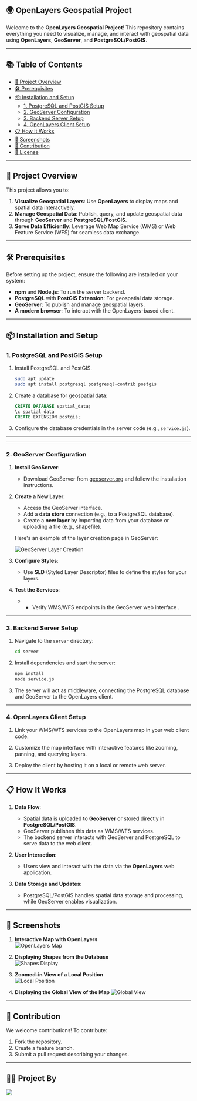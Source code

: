 ## 🌍 OpenLayers Geospatial Project

Welcome to the **OpenLayers Geospatial Project**! This repository contains everything you need to visualize, manage, and interact with geospatial data using **OpenLayers**, **GeoServer**, and **PostgreSQL/PostGIS**.

---

## 📚 Table of Contents

- [🚀 Project Overview](#-project-overview)
- [🛠 Prerequisites](#-prerequisites)
- [📦 Installation and Setup](#-installation-and-setup)
  - [1. PostgreSQL and PostGIS Setup](#1-postgresql-and-postgis-setup)
  - [2. GeoServer Configuration](#2-geoserver-configuration)
  - [3. Backend Server Setup](#3-backend-server-setup)
  - [4. OpenLayers Client Setup](#4-openlayers-client-setup)
- [📋 How It Works](#-how-it-works)
- [📸 Screenshots](#-screenshots)
- [👥 Contribution](#-contribution)
- [📄 License](#-license)

---

## 🚀 Project Overview

This project allows you to:

1. **Visualize Geospatial Layers**: Use **OpenLayers** to display maps and spatial data interactively.
2. **Manage Geospatial Data**: Publish, query, and update geospatial data through **GeoServer** and **PostgreSQL/PostGIS**.
3. **Serve Data Efficiently**: Leverage Web Map Service (WMS) or Web Feature Service (WFS) for seamless data exchange.

---

## 🛠 Prerequisites

Before setting up the project, ensure the following are installed on your system:

- **npm** and **Node.js**: To run the server backend.
- **PostgreSQL** with **PostGIS Extension**: For geospatial data storage.
- **GeoServer**: To publish and manage geospatial layers.
- **A modern browser**: To interact with the OpenLayers-based client.

---

## 📦 Installation and Setup

### 1. PostgreSQL and PostGIS Setup

1. Install PostgreSQL and PostGIS.
   ```bash
   sudo apt update
   sudo apt install postgresql postgresql-contrib postgis
   ```
2. Create a database for geospatial data:
   ```sql
   CREATE DATABASE spatial_data;
   \c spatial_data
   CREATE EXTENSION postgis;
   ```
3. Configure the database credentials in the server code (e.g., `service.js`).

---

---

### 2. GeoServer Configuration

1. **Install GeoServer**:

   - Download GeoServer from [geoserver.org](https://geoserver.org/) and follow the installation instructions.

2. **Create a New Layer**:

   - Access the GeoServer interface.
   - Add a **data store** connection (e.g., to a PostgreSQL database).
   - Create a **new layer** by importing data from your database or uploading a file (e.g., shapefile).

   Here's an example of the layer creation page in GeoServer:

   ![GeoServer Layer Creation](Images/geoServer_layer_creation.png)

3. **Configure Styles**:

   - Use **SLD** (Styled Layer Descriptor) files to define the styles for your layers.

4. **Test the Services**:
   - - Verify WMS/WFS endpoints in the GeoServer web interface .

---

### 3. Backend Server Setup

1. Navigate to the `server` directory:

   ```bash
   cd server
   ```

2. Install dependencies and start the server:

   ```bash
   npm install
   node service.js
   ```

3. The server will act as middleware, connecting the PostgreSQL database and GeoServer to the OpenLayers client.

---

### 4. OpenLayers Client Setup

1. Link your WMS/WFS services to the OpenLayers map in your web client code.

2. Customize the map interface with interactive features like zooming, panning, and querying layers.

3. Deploy the client by hosting it on a local or remote web server.

---

## 📋 How It Works

1. **Data Flow**:

   - Spatial data is uploaded to **GeoServer** or stored directly in **PostgreSQL/PostGIS**.
   - GeoServer publishes this data as WMS/WFS services.
   - The backend server interacts with GeoServer and PostgreSQL to serve data to the web client.

2. **User Interaction**:

   - Users view and interact with the data via the **OpenLayers** web application.

3. **Data Storage and Updates**:
   - PostgreSQL/PostGIS handles spatial data storage and processing, while GeoServer enables visualization.

---

## 📸 Screenshots

1. **Interactive Map with OpenLayers**  
   ![OpenLayers Map](Images/openlayermap.PNG)

2. **Displaying Shapes from the Database**  
   ![Shapes Display](Images/polygone.PNG)

3. **Zoomed-in View of a Local Position**  
   ![Local Position](Images/my-position.PNG)
4. **Displaying the Global View of the Map**
   ![Global View](Images/global-view.png)

---

## 👥 Contribution

We welcome contributions! To contribute:

1. Fork the repository.
2. Create a feature branch.
3. Submit a pull request describing your changes.

---

## **🧑‍💻 Project By**

<a href="https://github.com/AnasBenAmor10/OpenLayers_Geospatial_Project/graphs/contributors">
    <img src="https://contrib.rocks/image?repo=AnasBenAmor10/OpenLayers_Geospatial_Project" />
</a>
